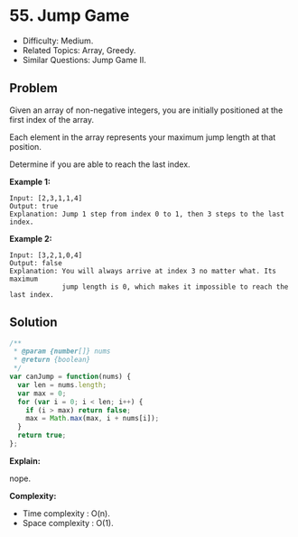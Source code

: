# 55. Jump Game

- Difficulty: Medium.
- Related Topics: Array, Greedy.
- Similar Questions: Jump Game II.

## Problem

Given an array of non-negative integers, you are initially positioned at the first index of the array.

Each element in the array represents your maximum jump length at that position.

Determine if you are able to reach the last index.

**Example 1:**

```
Input: [2,3,1,1,4]
Output: true
Explanation: Jump 1 step from index 0 to 1, then 3 steps to the last index.
```

**Example 2:**

```
Input: [3,2,1,0,4]
Output: false
Explanation: You will always arrive at index 3 no matter what. Its maximum
             jump length is 0, which makes it impossible to reach the last index.
```

## Solution

```javascript
/**
 * @param {number[]} nums
 * @return {boolean}
 */
var canJump = function(nums) {
  var len = nums.length;
  var max = 0;
  for (var i = 0; i < len; i++) {
    if (i > max) return false;
    max = Math.max(max, i + nums[i]);
  }
  return true;
};
```

**Explain:**

nope.

**Complexity:**

* Time complexity : O(n).
* Space complexity : O(1).
